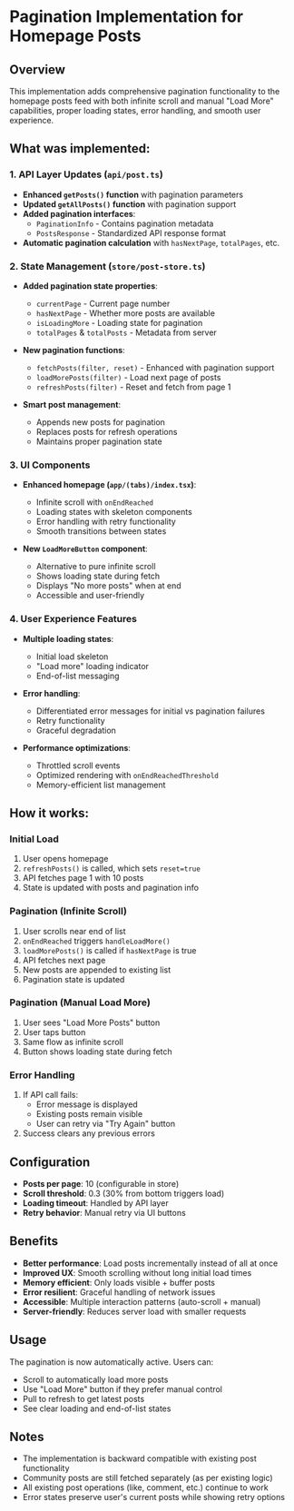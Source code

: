 # Pagination Implementation for Homepage Posts

## Overview
This implementation adds comprehensive pagination functionality to the homepage posts feed with both infinite scroll and manual "Load More" capabilities, proper loading states, error handling, and smooth user experience.

## What was implemented:

### 1. API Layer Updates (`api/post.ts`)
- **Enhanced `getPosts()` function** with pagination parameters
- **Updated `getAllPosts()` function** with pagination support
- **Added pagination interfaces**:
  - `PaginationInfo` - Contains pagination metadata
  - `PostsResponse` - Standardized API response format
- **Automatic pagination calculation** with `hasNextPage`, `totalPages`, etc.

### 2. State Management (`store/post-store.ts`)
- **Added pagination state properties**:
  - `currentPage` - Current page number
  - `hasNextPage` - Whether more posts are available
  - `isLoadingMore` - Loading state for pagination
  - `totalPages` & `totalPosts` - Metadata from server
  
- **New pagination functions**:
  - `fetchPosts(filter, reset)` - Enhanced with pagination support
  - `loadMorePosts(filter)` - Load next page of posts
  - `refreshPosts(filter)` - Reset and fetch from page 1
  
- **Smart post management**:
  - Appends new posts for pagination
  - Replaces posts for refresh operations
  - Maintains proper pagination state

### 3. UI Components
- **Enhanced homepage (`app/(tabs)/index.tsx`)**:
  - Infinite scroll with `onEndReached`
  - Loading states with skeleton components
  - Error handling with retry functionality
  - Smooth transitions between states
  
- **New `LoadMoreButton` component**:
  - Alternative to pure infinite scroll
  - Shows loading state during fetch
  - Displays "No more posts" when at end
  - Accessible and user-friendly

### 4. User Experience Features
- **Multiple loading states**:
  - Initial load skeleton
  - "Load more" loading indicator
  - End-of-list messaging
  
- **Error handling**:
  - Differentiated error messages for initial vs pagination failures
  - Retry functionality
  - Graceful degradation
  
- **Performance optimizations**:
  - Throttled scroll events
  - Optimized rendering with `onEndReachedThreshold`
  - Memory-efficient list management

## How it works:

### Initial Load
1. User opens homepage
2. `refreshPosts()` is called, which sets `reset=true`
3. API fetches page 1 with 10 posts
4. State is updated with posts and pagination info

### Pagination (Infinite Scroll)
1. User scrolls near end of list
2. `onEndReached` triggers `handleLoadMore()`
3. `loadMorePosts()` is called if `hasNextPage` is true
4. API fetches next page
5. New posts are appended to existing list
6. Pagination state is updated

### Pagination (Manual Load More)
1. User sees "Load More Posts" button
2. User taps button
3. Same flow as infinite scroll
4. Button shows loading state during fetch

### Error Handling
1. If API call fails:
   - Error message is displayed
   - Existing posts remain visible
   - User can retry via "Try Again" button
2. Success clears any previous errors

## Configuration
- **Posts per page**: 10 (configurable in store)
- **Scroll threshold**: 0.3 (30% from bottom triggers load)
- **Loading timeout**: Handled by API layer
- **Retry behavior**: Manual retry via UI buttons

## Benefits
- **Better performance**: Load posts incrementally instead of all at once
- **Improved UX**: Smooth scrolling without long initial load times  
- **Memory efficient**: Only loads visible + buffer posts
- **Error resilient**: Graceful handling of network issues
- **Accessible**: Multiple interaction patterns (auto-scroll + manual)
- **Server-friendly**: Reduces server load with smaller requests

## Usage
The pagination is now automatically active. Users can:
- Scroll to automatically load more posts
- Use "Load More" button if they prefer manual control
- Pull to refresh to get latest posts
- See clear loading and end-of-list states

## Notes
- The implementation is backward compatible with existing post functionality
- Community posts are still fetched separately (as per existing logic)
- All existing post operations (like, comment, etc.) continue to work
- Error states preserve user's current posts while showing retry options
